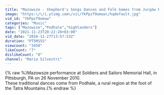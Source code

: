 ```yaml
---
title: "Mazowsze - Shepherd's Songs Dances and Folk Games from Jurgów Region"
image: "https:\/\/i.ytimg.com\/vi\/YkPpzf9omuw\/hqdefault.jpg"
vid_id: "YkPpzf9omuw"
categories: "Music"
tags: ["Mazowsze","Podhale","highlanders"]
date: "2021-11-23T20:22:28+03:00"
vid_date: "2010-11-27T13:57:53Z"
duration: "PT5M15S"
viewcount: "3450"
likeCount: "7"
dislikeCount: "0"
channel: "Maria Silvestri"
---
```

{% raw %}Mazowsze performance at Soldiers and Sailors Memorial Hall, in Pittsburgh, PA on 26 November 2010.<br />These traditional dances come from Podhale, a rural region at the foot of the Tatra Mountains.{% endraw %}
